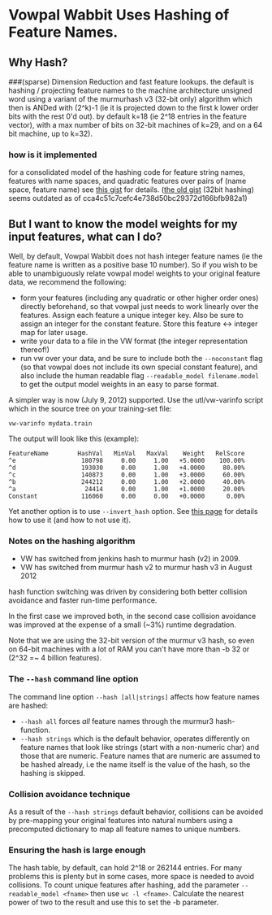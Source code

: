 # Vowpal Wabbit Uses Hashing of Feature Names.

## Why Hash?

###(sparse) Dimension Reduction and fast feature lookups.
the default is hashing / projecting feature names to the machine architecture unsigned word using a variant of the murmurhash v3 (32-bit only) algorithm which then is ANDed with (2^k)-1  (ie it is projected down to the first k lower order bits with the rest 0'd out). by default k=18 (ie 2^18 entries in the feature vector), with a max number of bits on 32-bit machines of k=29, and on a 64 bit machine, up to k=32). 

### how is it implemented 
for a consolidated model of the hashing code for feature string names, features with name spaces, and quadratic features over pairs of (name space, feature name) 
see [this gist](https://gist.github.com/luoq/b4c374b5cbabe3ae76ffacdac22750af) for details.
([the old gist](https://gist.github.com/cartazio/2903178) (32bit hashing) seems outdated as of cca4c51c7cefc4e738d50bc29372d166bfb982a1)


## But I want to know the model weights for my input features, what can I do?
Well, by default, Vowpal Wabbit does not hash integer feature names (ie the feature name is written as a positive base 10 number). So if you wish to be able to unambiguously relate vowpal model weights to your original feature data, we recommend the following:

*  form your features (including any quadratic or other higher order ones) directly beforehand, so that vowpal just needs to work linearly over the features. Assign each feature a unique integer key. Also be sure to assign an integer for the constant feature. Store this feature <-> integer map for later usage. 
* write your data to a file in the VW format (the integer representation thereof!)
* run vw over  your data, and be sure to include both the `--noconstant` flag (so that vowpal does not include its own special constant feature), and also include the human readable flag `--readable_model filename.model` to get the output model weights in an easy to parse format.

A simpler way is now (July 9, 2012) supported. Use the utl/vw-varinfo script which in the source tree on your training-set file:

    vw-varinfo mydata.train

The output will look like this (example):

    FeatureName        HashVal   MinVal   MaxVal    Weight   RelScore
    ^e                  180798     0.00     1.00   +5.0000    100.00%
    ^d                  193030     0.00     1.00   +4.0000     80.00%
    ^c                  140873     0.00     1.00   +3.0000     60.00%
    ^b                  244212     0.00     1.00   +2.0000     40.00%
    ^a                   24414     0.00     1.00   +1.0000     20.00%
    Constant            116060     0.00     0.00   +0.0000      0.00%

Yet another option is to use `--invert_hash` option. See [this page](Command-line-arguments#weight-options) for details how to use it (and how to not use it).

### Notes on the hashing algorithm

* VW has switched from jenkins hash to murmur hash (v2) in 2009.
* VW has switched from murmur hash v2 to murmur hash v3 in August 2012

hash function switching was driven by considering both better collision avoidance and faster run-time performance.

In the first case we improved both, in the second case collision avoidance was improved at the expense of a small (~3%) runtime degradation.

Note that we are using the 32-bit version of the murmur v3 hash, so even on 64-bit machines with a lot of RAM you can't have more than -b 32 or (2^32 =~ 4 billion features).

### The `--hash` command line option

The command line option `--hash [all|strings]` affects how feature names are hashed:

* `--hash all` forces *all* feature names through the murmur3 hash-function.
* `--hash strings` which is the default behavior, operates differently on feature names that look like strings (start with a non-numeric char) and those that are numeric. Feature names that are numeric are assumed to be hashed already, i.e the name itself is the value of the hash, so the hashing is skipped.

### Collision avoidance technique

As a result of the `--hash strings` default behavior, collisions can be avoided by pre-mapping your original features into natural numbers using a precomputed dictionary to map all feature names to unique numbers.

### Ensuring the hash is large enough

The hash table, by default, can hold 2^18 or 262144 entries.  For many problems this is plenty but in some cases, more space is needed to avoid collisions. To count unique features after hashing, add the parameter `--readable_model <fname>` then use `wc -l <fname>`.  Calculate the nearest power of two to the result and use this to set the -b parameter.
